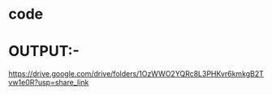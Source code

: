 # code
# OUTPUT:-
https://drive.google.com/drive/folders/1OzWWO2YQRc8L3PHKvr6kmkgB2Tvw1e0R?usp=share_link
